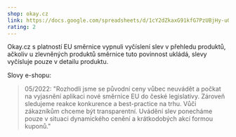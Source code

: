 ```yaml
---
shop: okay.cz
link: https://docs.google.com/spreadsheets/d/1cY2dZkaxG91kfG7PzUBjHy-uOTdL8cxu8WZj65bZcac/edit?usp=sharing
rating: 2
---
```


Okay.cz s platností EU směrnice vypnuli vyčíslení slev v přehledu produktů, ačkoliv u zlevněných produktů směrnice tuto povinnost ukládá, slevy vyčísluje pouze v detailu produktu.

Slovy e-shopu:

> 05/2022: "Rozhodli jsme se původní ceny vůbec neuvádět a počkat na vyjasnění aplikaci nové směrnice EU do české legislativy. Zároveň sledujeme reakce konkurence a best-practice na trhu. Vůči zákazníkům chceme být transparentní. Uvádění slev ponecháme pouze v situaci dynamického cenění a krátkodobých akcí formou kuponů."
